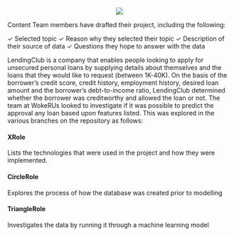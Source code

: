 <h1 align = "center"> </h1>

<p align = "center">
<img src = "https://theme.zdassets.com/theme_assets/680652/3abc1fe11ed0a385b1298f0a1e44a7d7d5f78fc1.png">
 </p>





Content
Team members have drafted their project, including the following:

✓ Selected topic
✓ Reason why they selected their topic
✓ Description of their source of data
✓ Questions they hope to answer with
the data



LendingClub is a company that enables people looking to apply for unsecured personal loans by supplying details about themselves and the loans that they would like to request (between 1K-40K). On the basis of the borrower’s credit score, credit history, employment history, desired loan amount and the borrower’s debt-to-income ratio, LendingClub determined whether the borrower was creditworthy and allowed the loan or not. The team at WokeRUs looked to investigate if it was possible to predict the approval any loan based upon features listed. This was explored in the various branches on the repository as follows:

<h4> XRole </h4>
Lists the technologies that were used in the project and how they were implemented.
<br>

<h4> CircleRole </h4>
Explores the process of how the database was created prior to modelling
<br>

<h4> TriangleRole </h4>
Investigates the data by running it through a machine learning model
